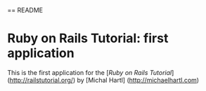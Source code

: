 == README

# Ruby on Rails Tutorial: first application

This is the first application for the [*Ruby on Rails Tutorial*] (http://railstutorial.org/) by [Michal Hartl] (http://michaelhartl.com)
